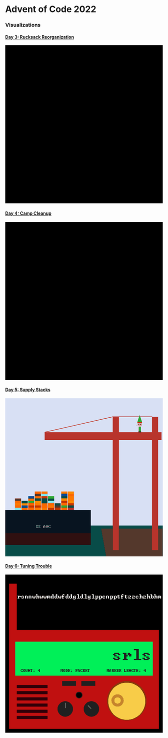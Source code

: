 # Advent of Code 2022

### Visualizations

#### [Day 3: Rucksack Reorganization](03-rucksack-reorganization)
![day 3 visualization](03-rucksack-reorganization/out.gif)

#### [Day 4: Camp Cleanup](04-camp-cleanup)
![day 4 visualization](04-camp-cleanup/out.gif)

#### [Day 5: Supply Stacks](05-supply-stacks)
![day 5 visualization](05-supply-stacks/out.gif)

#### [Day 6: Tuning Trouble](06-tuning-trouble)
![day 6 visualization](06-tuning-trouble/out.gif)
